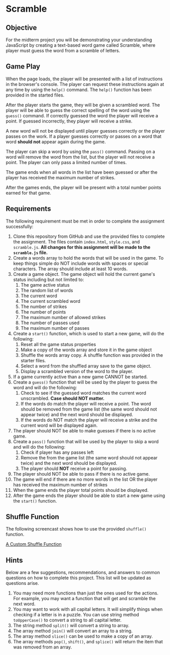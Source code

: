 # Scramble

## Objective

For the midterm project you will be demonstrating your understanding JavaScript by creating a text-based word game called Scramble, where player must guess the word from a scramble of letters.

## Game Play

When the page loads, the player will be presented with a list of instructions in the browser's console. The player can request these instructions again at any time by using the `help()` command. The `help()` function has been provided in the started files.

After the player starts the game, they will be given a scrambled word. The player will be able to guess the correct spelling of the word using the `guess()` command. If correctly guessed the word the player will receive a point. If guessed incorrectly, they player will receive a strike. 

A new word will not be displayed until player guesses correctly or the player passes on the work. If a player guesses correctly or passes on a word that word **should not** appear again during the game. 

The player can skip a word by using the `pass()` command. Passing on a word will remove the word from the list, but the player will not receive a point. The player can only pass a limited number of times.

The game ends when all words in the list have been guessed or after the player has received the maximum number of strikes.

After the games ends, the player will be present with a total number points earned for that game.

## Requirements

The following requirement must be met in order to complete the assignment successfully:

1. Clone this repository from GitHub and use the provided files to complete the assignment. The files contain `index.html`, `style.css`, and `scramble.js`. **All changes for this assignment will be made to the `scramble.js` file.**
2. Create a words array to hold the words that will be used in the game. To keep things simple do NOT include words with spaces or special characters. The array should include at least 10 words. 
3. Create a game object. The game object will hold the current game's status including but not limited to:
    1. The game active status
    2. The random list of words
    3. The current word
    4. The current scrambled word
    5. The number of strikes
    6. The number of points
    7. The maximum number of allowed strikes
    8. The number of passes used
    9. The maximum number of passes
4. Create a `start()` function, which is used to start a new game, will do the following:
    1. Reset all the game status properties
    2. Make a copy of the words array and store it in the game object
    3. Shuffle the words array copy. A shuffle function was provided in the starter files.
    4. Select a word from the shuffled array save to the game object.
    5. Display a scrambled version of the word to the player.
5. If a game currently active than a new game CANNOT be started.
6. Create a `guess()` function that will be used by the player to guess the word and will do the following:
    1. Check to see if the guessed word matches the current word unscrambled. **Case should NOT matter.** 
    2. If the words do match the player will receive a point. The word should be removed from the game list (the same word should not appear twice) and the next word should be displayed.
    3. If the words do NOT match the player will receive a strike and the current word will be displayed again.
7. The player should NOT be able to make guesses if there is no active game.
8. Create a `pass()` function that will be used by the player to skip a word and will do the following:
    1. Check if player has any passes left
    2. Remove the from the game list (the same word should not appear twice) and the next word should be displayed.
    3. The player should **NOT** receive a point for passing.
9. The player should NOT be able to pass if there is no active game.
10. The game will end if there are no more words in the list OR the player has received the maximum number of strikes
11. When the game ends the player total points should be displayed. 
12. After the game ends the player should be able to start a new game using the `start()` function.

## Shuffle Function
The following screencast shows how to use the provided `shuffle()` function.

[A Custom Shuffle Function](https://scrimba.com/c/cR3EJaTk)

## Hints
Below are a few suggestions, recommendations, and answers to common questions on how to complete this project. This list will be updated as questions arise.

1. You may need more functions than just the ones used for the actions. For example, you may want a function that will get and scramble the next word.
2. You may want to work with all capital letters. It will simplify things when checking if a letter is in a puzzle. You can use string method `toUpperCase()` to convert a string to all capital letter.
3. The string method `split()` will convert a string to array.
4. The array method `join()` will convert an array to a string.
5. The array method `slice()` can be used to make a copy of an array. 
6. The array methods `pop()`, `shift()`, and `splice()` will return the item that was removed from an array. 
